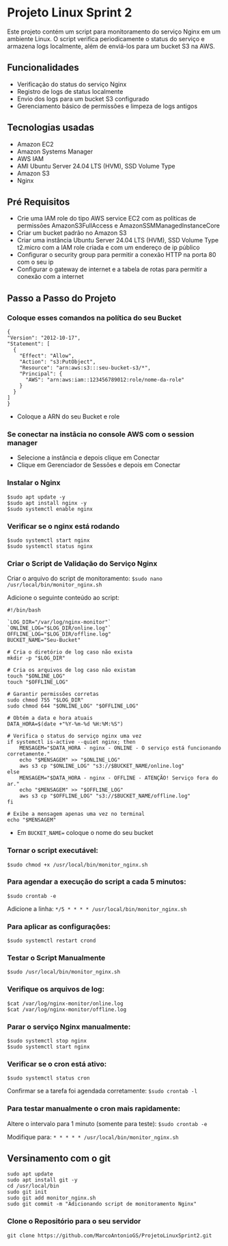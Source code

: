 # Projeto Linux Sprint 2
Este projeto contém um script para monitoramento do serviço Nginx em um ambiente Linux. O script verifica periodicamente o status do serviço e armazena logs localmente, além de enviá-los para um bucket S3 na AWS.

## Funcionalidades
- Verificação do status do serviço Nginx
- Registro de logs de status localmente
- Envio dos logs para um bucket S3 configurado
- Gerenciamento básico de permissões e limpeza de logs antigos

## Tecnologias usadas 
- Amazon EC2
- Amazon Systems Manager
- AWS IAM
- AMI Ubuntu Server 24.04 LTS (HVM), SSD Volume Type
- Amazon S3
- Nginx
  
## Pré Requisitos 
- Crie uma IAM role do tipo AWS service EC2 com as políticas de permissões AmazonS3FullAccess e AmazonSSMManagedInstanceCore
- Criar um bucket padrão no Amazon S3
- Criar uma instância Ubuntu Server 24.04 LTS (HVM), SSD Volume Type t2.micro com a IAM role criada e com um endereço de ip público 
- Configurar o security group para permitir a conexão HTTP na porta 80 com o seu ip
- Configurar o gateway de internet e a tabela de rotas para permitir a conexão com a internet

## Passo a Passo do Projeto
  ### Coloque esses comandos na política do seu Bucket
  ```
  {
  "Version": "2012-10-17",
  "Statement": [
    {
      "Effect": "Allow",
      "Action": "s3:PutObject",
      "Resource": "arn:aws:s3:::seu-bucket-s3/*",
      "Principal": {
        "AWS": "arn:aws:iam::123456789012:role/nome-da-role"
      }
    }
  ]
}
```
- Coloque a ARN do seu Bucket e role

### Se conectar na instâcia no console AWS com o session manager
- Selecione a instância e depois clique em Conectar
- Clique em Gerenciador de Sessões e depois em Conectar

### Instalar o Nginx
```
$sudo apt update -y
$sudo apt install nginx -y
$sudo systemctl enable nginx
```
### Verificar se o nginx está rodando
```
$sudo systemctl start nginx
$sudo systemctl status nginx
```
### Criar o Script de Validação do Serviço Nginx
Criar o arquivo do script de monitoramento:
`$sudo nano /usr/local/bin/monitor_nginx.sh`

Adicione o seguinte conteúdo ao script:
```
#!/bin/bash

`LOG_DIR="/var/log/nginx-monitor"`
`ONLINE_LOG="$LOG_DIR/online.log"`
OFFLINE_LOG="$LOG_DIR/offline.log"
BUCKET_NAME="Seu-Bucket"

# Cria o diretório de log caso não exista
mkdir -p "$LOG_DIR"

# Cria os arquivos de log caso não existam
touch "$ONLINE_LOG"
touch "$OFFLINE_LOG"

# Garantir permissões corretas
sudo chmod 755 "$LOG_DIR"
sudo chmod 644 "$ONLINE_LOG" "$OFFLINE_LOG"

# Obtém a data e hora atuais
DATA_HORA=$(date +"%Y-%m-%d %H:%M:%S")

# Verifica o status do serviço nginx uma vez
if systemctl is-active --quiet nginx; then
    MENSAGEM="$DATA_HORA - nginx - ONLINE - O serviço está funcionando corretamente."
    echo "$MENSAGEM" >> "$ONLINE_LOG"
    aws s3 cp "$ONLINE_LOG" "s3://$BUCKET_NAME/online.log"
else
    MENSAGEM="$DATA_HORA - nginx - OFFLINE - ATENÇÃO! Serviço fora do ar."
    echo "$MENSAGEM" >> "$OFFLINE_LOG"
    aws s3 cp "$OFFLINE_LOG" "s3://$BUCKET_NAME/offline.log"
fi

# Exibe a mensagem apenas uma vez no terminal
echo "$MENSAGEM"
```
- Em `BUCKET_NAME=` coloque o nome do seu bucket
  
### Tornar o script executável:
`$sudo chmod +x /usr/local/bin/monitor_nginx.sh`

### Para agendar a execução do script a cada 5 minutos:
`$sudo crontab -e`

Adicione a linha:
`*/5 * * * * /usr/local/bin/monitor_nginx.sh`

### Para aplicar as configurações:
`$sudo systemctl restart crond`

### Testar o Script Manualmente
`$sudo /usr/local/bin/monitor_nginx.sh`

### Verifique os arquivos de log:
```
$cat /var/log/nginx-monitor/online.log
$cat /var/log/nginx-monitor/offline.log
```
### Parar o serviço Nginx manualmente:
```
$sudo systemctl stop nginx
$sudo systemctl start nginx
```
### Verificar se o cron está ativo:
`$sudo systemctl status cron`

  Confirmar se a tarefa foi agendada corretamente:
 `$sudo crontab -l`

### Para testar manualmente o cron mais rapidamente:
  Altere o intervalo para 1 minuto (somente para teste):
  `$sudo crontab -e`
  
  Modifique para:
  `* * * * * /usr/local/bin/monitor_nginx.sh`
  
## Versinamento com o git
```
sudo apt update
sudo apt install git -y
cd /usr/local/bin
sudo git init
sudo git add monitor_nginx.sh
sudo git commit -m "Adicionando script de monitoramento Nginx"
```
### Clone o Repositório para o seu servidor
`git clone https://github.com/MarcoAntonioGS/ProjetoLinuxSprint2.git`




